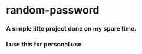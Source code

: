 # random-password

### A simple litte project done on my spare time.

### I use this for personal use
